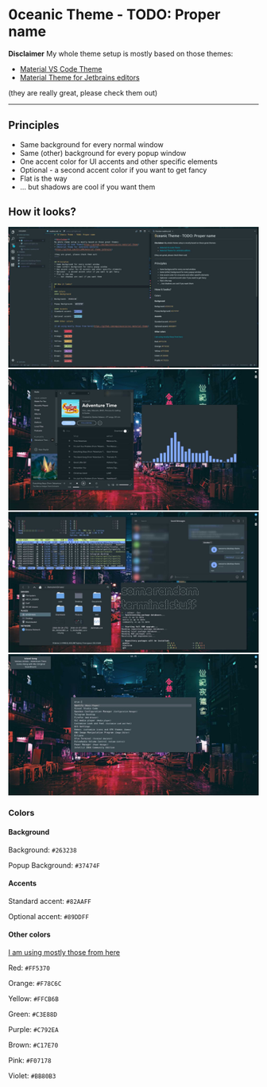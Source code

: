 # 0ceanic Theme - TODO: Proper name

**Disclaimer**
My whole theme setup is mostly based on those themes:
* [Material VS Code Theme](https://github.com/equinusocio/vsc-material-theme)
* [Material Theme for Jetbrains editors](https://github.com/ChrisRM/material-theme-jetbrains)

(they are really great, please check them out)
****

## Principles
* Same background for every normal window
* Same (other) background for every popup window
* One accent color for UI accents and other specific elements
* Optional - a second accent color if you want to get fancy
* Flat is the way
* ... but shadows are cool if you want them


## How it looks?
![Some code](screenshots/code.jpg)
![Music](screenshots/music.jpg)
![Random stuff](screenshots/random.jpg)
![Popups](screenshots/popups.jpg)

### Colors
#### Background

Background: `#263238`

Popup Background: `#37474F`

#### Accents
Standard accent: `#82AAFF`

Optional accent: `#89DDFF`

#### Other colors

[I am using mostly those from here](https://github.com/equinusocio/vsc-material-theme)

Red:    `#FF5370`

Orange: `#F78C6C`

Yellow: `#FFCB6B`

Green:  `#C3E88D`

Purple: `#C792EA`

Brown:  `#C17E70`

Pink:   `#F07178`

Violet: `#BB80B3`


